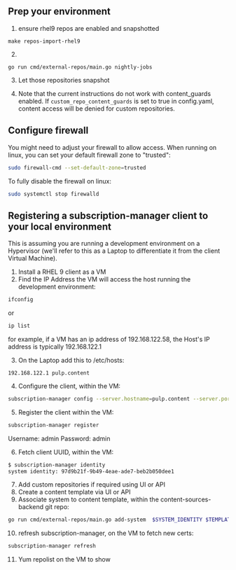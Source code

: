 ## Prep your environment
1.  ensure rhel9 repos are enabled and snapshotted
```
make repos-import-rhel9
```
2. 
```
go run cmd/external-repos/main.go nightly-jobs
```
3.  Let those repositories snapshot

4.  Note that the current instructions do not work with content_guards enabled.  If `custom_repo_content_guards` is set to true in config.yaml, content access will be denied for custom repositories.

## Configure firewall
 You might need to adjust your firewall to allow access.  When running on linux, you can set your default firewall zone to "trusted":
```bash
sudo firewall-cmd --set-default-zone=trusted
```
To fully disable the firewall on linux:
```bash
sudo systemctl stop firewalld
```

## Registering a subscription-manager client to your local environment

This is assuming you are running a development environment on a Hypervisor (we'll refer to this as a Laptop to differentiate it from the client Virtual Machine). 

1. Install a RHEL 9 client as a VM
2. Find the IP Address the VM will access the host running the development environment:
```bash
ifconfig
```
or
```bash
ip list
```
for example, if a VM has an ip address of 192.168.122.58, the Host's IP address is typically 192.168.122.1

3.  On the Laptop add this to /etc/hosts:
```
192.168.122.1 pulp.content
```
4. Configure the client, within the VM:
```bash
subscription-manager config --server.hostname=pulp.content --server.port=8444  --server.prefix=/candlepin --server.insecure=1
```
5. Register the client within the VM:
```bash
subscription-manager register
```
Username: admin
Password: admin

6. Fetch client UUID, within the VM:
```bash
$ subscription-manager identity
system identity: 97d9b21f-9b49-4eae-ade7-beb2b050dee1
```
7. Add custom repositories if required using UI or API
8. Create a content template via UI or API
9. Associate system to content template, within the content-sources-backend git repo:
```bash
go run cmd/external-repos/main.go add-system  $SYSTEM_IDENTITY $TEMPLATE_NAME 
```
10. refresh subscription-manager, on the VM to fetch new certs:
```bash
subscription-manager refresh
```
11.  Yum repolist on the VM to show 